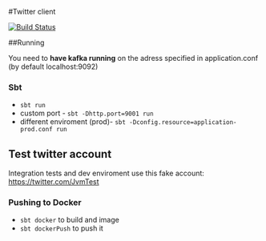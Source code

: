 #Twitter client

[![Build Status](https://travis-ci.org/jvm-bloggers/jvm-bloggers-twitter-client.svg?branch=master)](https://travis-ci.org/jvm-bloggers/jvm-bloggers-twitter-client)

##Running

You need to **have kafka running** on the adress specified in application.conf (by default localhost:9092)

### Sbt 
 * `sbt run`
 * custom port - `sbt -Dhttp.port=9001 run`
 * different enviroment (prod)- `sbt -Dconfig.resource=application-prod.conf run`
 
## Test twitter account

Integration tests and dev enviroment use this fake account:
https://twitter.com/JvmTest

### Pushing to Docker
* `sbt docker` to build and image
* `sbt dockerPush` to push it
